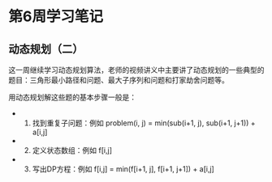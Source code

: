 # 第6周学习笔记



## 动态规划（二）



这一周继续学习动态规划算法，老师的视频讲义中主要讲了动态规划的一些典型的题目：三角形最小路径和问题、最大子序列和问题和打家劫舍问题等。


用动态规划解这些题的基本步骤一般是：

- 1. 找到重复子问题：例如 problem(i, j) = min(sub(i+1, j), sub(i+1, j+1)) + a[i,j]


- 2. 定义状态数组：例如 f[i,j]


- 3. 写出DP方程：例如 f[i,j] = min(f[i+1, j], f[i+1, j+1]) + a[i,j]

